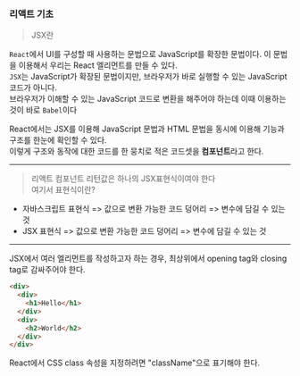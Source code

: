 ### 리액트 기초 ###

> JSX란

`React`에서 UI를 구성할 때 사용하는 문법으로 JavaScript를 확장한 문법이다. 이 문법을 이용해서 우리는 React 엘리먼트를 만들 수 있다. <br>
`JSX`는 JavaScript가 확장된 문법이지만, 브라우저가 바로 실행할 수 있는 JavaScript 코드가 아니다. <br>
브라우저가 이해할 수 있는 JavaScript 코드로 변환을 해주어야 하는데 이때 이용하는 것이 바로 `Babel`이다 <br>

React에서는 JSX를 이용해 JavaScript 문법과 HTML 문법을 동시에 이용해 기능과 구조를 한눈에 확인할 수 있다.<br>
이렇게 구조와 동작에 대한 코드를 한 뭉치로 적은 코드셋을 **컴포넌트**라고 한다.

---
> 리액트 컴포넌트 리턴값은 하나의 JSX표현식이여야 한다 <br>
> 여기서 표현식이란?

* 자바스크립트 표현식 => 값으로 변환 가능한 코드 덩어리 => 변수에 담길 수 있는 것
* JSX 표현식 => 값으로 변환 가능한 코드 덩어리 => 변수에 담길 수 있는 것
---
JSX에서 여러 엘리먼트를 작성하고자 하는 경우, 최상위에서 opening tag와 closing tag로 감싸주어야 한다.
```html
<div>
  <div>
    <h1>Hello</h1>
  </div>
  <div>
    <h2>World</h2>
  </div>
</div>
```
React에서 CSS class 속성을 지정하려면
 "className"으로 표기해야 한다.
 

 
